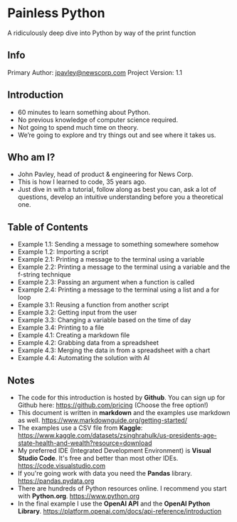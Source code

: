 # Painless Python

A ridiculously deep dive into Python by way of the print function

## Info

Primary Author: <jpavley@newscorp.com>
Project Version: 1.1

## Introduction

- 60 minutes to learn something about Python.
- No previous knowledge of computer science required.
- Not going to spend much time on theory.
- We’re going to explore and try things out and see where it takes us.

## Who am I?

- John Pavley, head of product & engineering for News Corp.
- This is how I learned to code, 35 years ago.
- Just dive in with a tutorial, follow along as best you can, ask a lot of
questions, develop an intuitive understanding before you a theoretical one.

## Table of Contents

- Example 1.1: Sending a message to something somewhere somehow
- Example 1.2: Importing a script
- Example 2.1: Printing a message to the terminal using a variable
- Example 2.2: Printing a message to the terminal using a variable and the f-string technique
- Example 2.3: Passing an argument when a function is called
- Example 2.4: Printing a message to the terminal using a list and a for loop
- Example 3.1: Reusing a function from another script
- Example 3.2: Getting input from the user
- Example 3.3: Changing a variable based on the time of day
- Example 3.4: Printing to a file
- Example 4.1: Creating a markdown file
- Example 4.2: Grabbing data from a spreadsheet
- Example 4.3: Merging the data in from a spreadsheet with a chart
- Example 4.4: Automating the solution with AI

## Notes

- The code for this introduction is hosted by **Github**. You can sign up for Github here: <https://github.com/pricing> (Choose the free option!)
- This document is written in **markdown** and the examples use markdown as well.
<https://www.markdownguide.org/getting-started/>
- The examples use a CSV file from **Kaggle**:
<https://www.kaggle.com/datasets/zsinghrahulk/us-presidents-age-state-health-and-wealth?resource=download>
- My preferred IDE (Integrated Development Environment) is **Visual Studio Code**.
It's free and better than most other IDEs. <https://code.visualstudio.com>
- If you're going work with data you need the **Pandas** library.
<https://pandas.pydata.org>
- There are hundreds of Python resources online. I recommend you start with
**Python.org**. <https://www.python.org>
- In the final example I use the **OpenAI API** and the **OpenAI Python Library**.
<https://platform.openai.com/docs/api-reference/introduction>
